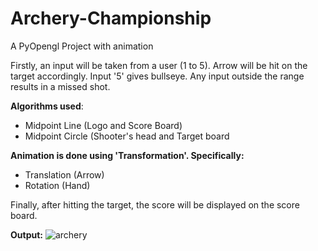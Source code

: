 # Archery-Championship
A PyOpengl Project with animation

Firstly, an input will be taken from a user (1 to 5). 
Arrow will be hit on the target accordingly.
Input '5' gives bullseye.
Any input outside the range results in a missed shot.

**Algorithms used**:
  - Midpoint Line (Logo and Score Board)
  - Midpoint Circle (Shooter's head and Target board

**Animation is done using 'Transformation'. Specifically:**
  - Translation (Arrow)
  - Rotation  (Hand)

Finally, after hitting the target, the score will be displayed on the score board.

**Output:**
![archery](https://github.com/risatrahaman/Archery-Championship/assets/91422611/b1a06312-5e34-4d17-92a6-bdcfd51e28d4)
